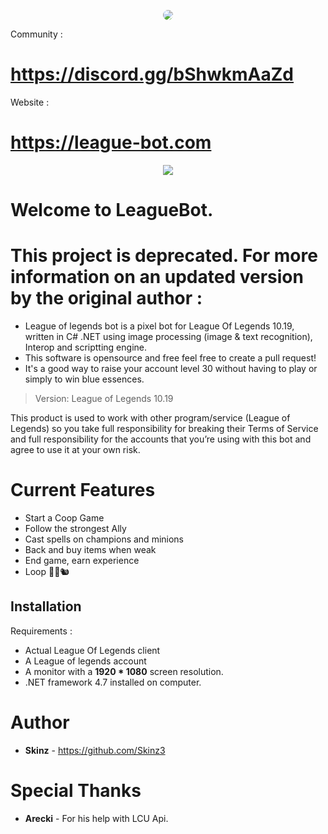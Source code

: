 <p align="center">
  
  <img style="border-radius:12px"  src="https://i.imgur.com/7t6LB1C.jpeg">
</p>

Community : <h1> https://discord.gg/bShwkmAaZd </h1>

Website : <h1>https://league-bot.com</h1>

<p align="center">
  
  <img  src="icon.png">
</p>

# Welcome to LeagueBot. 




<h1>This project is deprecated. For more information on an updated version by the original author : </h1>

  * League of legends bot is a pixel bot for League Of Legends 10.19, written in C# .NET using image processing (image & text recognition), Interop and scriptting engine.
  * This software is opensource and free feel free to create a pull request!
  * It's a good way to raise your account level 30 without having to play or simply to win blue essences.

  > Version: League of Legends 10.19

  This product is used to work with other program/service (League of Legends) so you take full responsibility for breaking their Terms of Service and full responsibility for the accounts that you’re using with this bot and agree to use it at your own risk.


# Current Features
  * Start a Coop Game
  * Follow the strongest Ally
  * Cast spells on champions and minions
  * Back and buy items when weak
  * End game, earn experience
  * Loop 👨‍🌾🐿️
  
## Installation

   Requirements :
   * Actual League Of Legends client
   * A League of legends account
   * A monitor with a **1920 * 1080** screen resolution.
   * .NET framework 4.7 installed on computer.

# Author

   * **Skinz** - https://github.com/Skinz3

# Special Thanks

   * **Arecki** - For his help with LCU Api.
